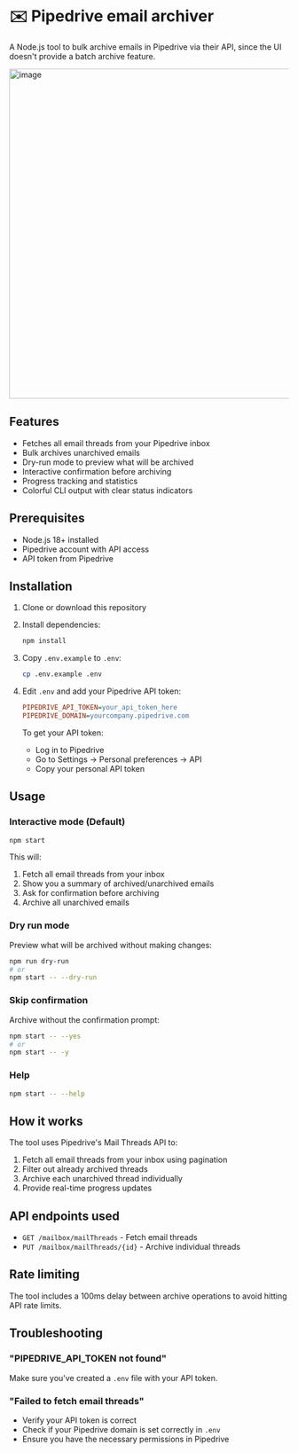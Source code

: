 # ✉️ Pipedrive email archiver

A Node.js tool to bulk archive emails in Pipedrive via their API, since the UI doesn't provide a batch archive feature.

<img width="760" height="595" alt="image" src="https://github.com/user-attachments/assets/e3c18155-779c-41d5-8639-0381fcc86082" />

## Features

- Fetches all email threads from your Pipedrive inbox
- Bulk archives unarchived emails
- Dry-run mode to preview what will be archived
- Interactive confirmation before archiving
- Progress tracking and statistics
- Colorful CLI output with clear status indicators

## Prerequisites

- Node.js 18+ installed
- Pipedrive account with API access
- API token from Pipedrive

## Installation

1. Clone or download this repository
2. Install dependencies:
   ```bash
   npm install
   ```

3. Copy `.env.example` to `.env`:
   ```bash
   cp .env.example .env
   ```

4. Edit `.env` and add your Pipedrive API token:
   ```ini
   PIPEDRIVE_API_TOKEN=your_api_token_here
   PIPEDRIVE_DOMAIN=yourcompany.pipedrive.com
   ```

   To get your API token:
   - Log in to Pipedrive
   - Go to Settings → Personal preferences → API
   - Copy your personal API token

## Usage

### Interactive mode (Default)
```bash
npm start
```
This will:
1. Fetch all email threads from your inbox
2. Show you a summary of archived/unarchived emails
3. Ask for confirmation before archiving
4. Archive all unarchived emails

### Dry run mode
Preview what will be archived without making changes:
```bash
npm run dry-run
# or
npm start -- --dry-run
```

### Skip confirmation
Archive without the confirmation prompt:
```bash
npm start -- --yes
# or
npm start -- -y
```

### Help
```bash
npm start -- --help
```

## How it works

The tool uses Pipedrive's Mail Threads API to:

1. Fetch all email threads from your inbox using pagination
2. Filter out already archived threads
3. Archive each unarchived thread individually
4. Provide real-time progress updates

## API endpoints used

- `GET /mailbox/mailThreads` - Fetch email threads
- `PUT /mailbox/mailThreads/{id}` - Archive individual threads

## Rate limiting

The tool includes a 100ms delay between archive operations to avoid hitting API rate limits.

## Troubleshooting

### "PIPEDRIVE_API_TOKEN not found"

Make sure you've created a `.env` file with your API token.

### "Failed to fetch email threads"

- Verify your API token is correct
- Check if your Pipedrive domain is set correctly in `.env`
- Ensure you have the necessary permissions in Pipedrive
